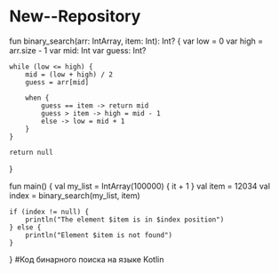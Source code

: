# New--Repository
fun binary_search(arr: IntArray, item: Int): Int? {
    var low = 0
    var high = arr.size - 1
    var mid: Int
    var guess: Int?
    
    while (low <= high) {
        mid = (low + high) / 2
        guess = arr[mid]
        
        when {
            guess == item -> return mid
            guess > item -> high = mid - 1
            else -> low = mid + 1
        }
    }
    
    return null
}

fun main() {
    val my_list = IntArray(100000) { it + 1 }
    val item = 12034
    val index = binary_search(my_list, item)
    
    if (index != null) {
        println("The element $item is in $index position")
    } else {
        println("Element $item is not found")
    }
}
#Код бинарного поиска на языке Kotlin
